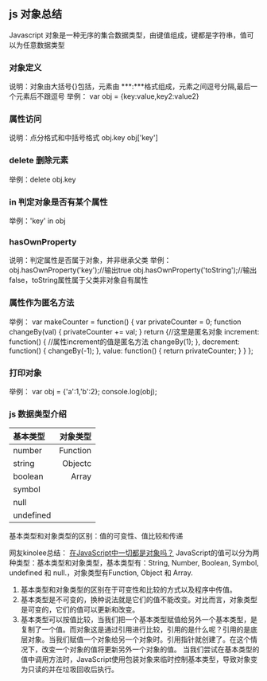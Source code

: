 ## js 对象总结

Javascript 对象是一种无序的集合数据类型，由键值组成，键都是字符串，值可以为任意数据类型

### 对象定义
说明：对象由大括号{}包括，元素由 ***:***格式组成，元素之间逗号分隔,最后一个元素后不跟逗号
举例：
var obj = {key:value,key2:value2}

### 属性访问
说明：点分格式和中括号格式
obj.key
obj['key']

### delete 删除元素
举例：delete obj.key

### in 判定对象是否有某个属性
举例：'key' in obj

### hasOwnProperty
说明：判定属性是否属于对象，并非继承父类
举例：
obj.hasOwnProperty('key');//输出true
obj.hasOwnProperty('toString');//输出false，toString属性属于父类非对象自有属性

### 属性作为匿名方法
举例：
var makeCounter = function() {
    var privateCounter = 0;
    function changeBy(val) {
        privateCounter += val;
    }
    return {//这里是匿名对象
        increment: function() { //属性increment的值是匿名方法
            changeBy(1);
        },
        decrement: function() {
            changeBy(-1);
        },
        value: function() {
            return privateCounter;
        }
    }
};

### 打印对象
举例：
var obj = {'a':1,'b':2};
console.log(obj);

### js 数据类型介绍
|基本类型|对象类型|
|:---|---:|
|number|Function|
|string|Objectc|
|boolean|Array|
|symbol||
|null||
|undefined||

基本类型和对象类型的区别：值的可变性、值比较和传递

网友kinolee总结：
[在JavaScript中一切都是对象吗？](http://web.jobbole.com/82016/)
JavaScript的值可以分为两种类型：基本类型和对象类型，基本类型有：String, Number, Boolean, Symbol, undefined 和 null.，对象类型有Function, Object 和 Array.

1. 基本类型和对象类型的区别在于可变性和比较的方式以及程序中传值。
2. 基本类型是不可变的，换种说法就是它们的值不能改变。对比而言，对象类型是可变的，它们的值可以更新和改变。
3. 基本类型可以按值比较，当我们把一个基本类型赋值给另外一个基本类型，是复制了一个值。而对象这是通过引用进行比较，引用的是什么呢？引用的是底层对象。当我们赋值一个对象给另一个对象时。引用指针就创建了。在这个情况下，改变一个对象的值将更新另外一个对象的值。
当我们尝试在基本类型的值中调用方法时，JavaScript使用包装对象来临时控制基本类型，导致对象变为只读的并在垃圾回收后执行。
